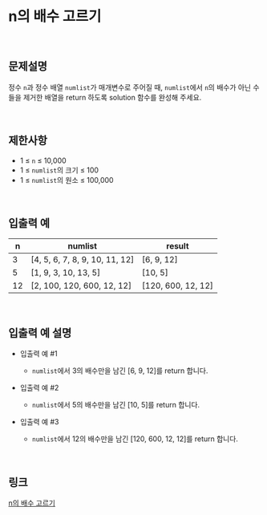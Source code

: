 # n의 배수 고르기

<br>

## 문제설명
정수 `n`과 정수 배열 `numlist`가 매개변수로 주어질 때, `numlist`에서 `n`의 배수가 아닌 수들을 제거한 배열을 return 하도록 solution 함수를 완성해 주세요.

<br>

## 제한사항
- 1 ≤ `n` ≤ 10,000
- 1 ≤ `numlist`의 크기 ≤ 100
- 1 ≤ `numlist`의 원소 ≤ 100,000

<br>

## 입출력 예
| n | numlist | result |
|---|---|---|
| 3 | [4, 5, 6, 7, 8, 9, 10, 11, 12] | [6, 9, 12] |
| 5 | [1, 9, 3, 10, 13, 5] | [10, 5] |
| 12 | [2, 100, 120, 600, 12, 12] | [120, 600, 12, 12] |

<br>

## 입출력 예 설명
- 입출력 예 #1
    - `numlist`에서 3의 배수만을 남긴 [6, 9, 12]를 return 합니다.

- 입출력 예 #2
    - `numlist`에서 5의 배수만을 남긴 [10, 5]를 return 합니다.

- 입출력 예 #3
    - `numlist`에서 12의 배수만을 남긴 [120, 600, 12, 12]를 return 합니다.

<br>

## 링크
[n의 배수 고르기](https://school.programmers.co.kr/learn/courses/30/lessons/120905)
